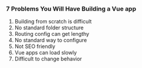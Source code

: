 ### 7 Problems You Will Have Building a Vue app
1. Building from scratch is difficult
2. No standard folder structure
3. Routing config can get lengthy
4. No standard way to configure
5. Not SEO friendly
6. Vue apps can load slowly
7. Difficult to change behavior